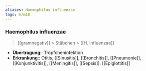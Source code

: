 ```yaml
---
aliases: Haemophilus influenzae
tags: m/m18
---
```

### Haemophilus influenzae
> [[gramnegativ]] > Stäbchen > [[H. influenzae]]

- **Übertragung**:: Tröpfcheninfektion
- **Erkrankung**:: Otitis, [[Sinusitis]], [[Bronchitis]], [[Pneumonie]], [[Konjunktivitis]], [[Meningitis]], [[Sepsis]], [[Epiglottitis]]

